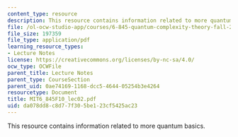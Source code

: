 ```yaml
---
content_type: resource
description: This resource contains information related to more quantum basics.
file: /ol-ocw-studio-app/courses/6-845-quantum-complexity-theory-fall-2010/da078dd8c8d77f305be123cf5425ac23_MIT6_845F10_lec02.pdf
file_size: 197359
file_type: application/pdf
learning_resource_types:
- Lecture Notes
license: https://creativecommons.org/licenses/by-nc-sa/4.0/
ocw_type: OCWFile
parent_title: Lecture Notes
parent_type: CourseSection
parent_uid: 0ae74169-1168-dcc5-4644-05254b3e4264
resourcetype: Document
title: MIT6_845F10_lec02.pdf
uid: da078dd8-c8d7-7f30-5be1-23cf5425ac23
---
```

This resource contains information related to more quantum basics.
